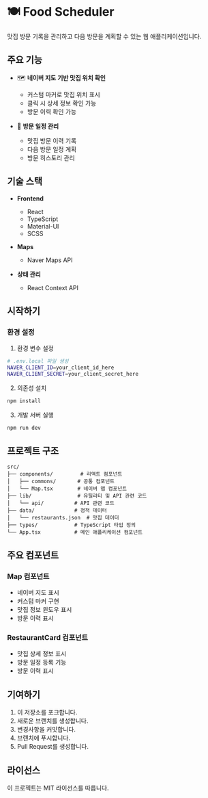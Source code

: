 # 🍽️ Food Scheduler

맛집 방문 기록을 관리하고 다음 방문을 계획할 수 있는 웹 애플리케이션입니다.

## 주요 기능

- 🗺️ **네이버 지도 기반 맛집 위치 확인**

  - 커스텀 마커로 맛집 위치 표시
  - 클릭 시 상세 정보 확인 가능
  - 방문 이력 확인 가능

- 📅 **방문 일정 관리**
  - 맛집 방문 이력 기록
  - 다음 방문 일정 계획
  - 방문 히스토리 관리

## 기술 스택

- **Frontend**

  - React
  - TypeScript
  - Material-UI
  - SCSS

- **Maps**

  - Naver Maps API

- **상태 관리**
  - React Context API

## 시작하기

### 환경 설정

1. 환경 변수 설정

```bash
# .env.local 파일 생성
NAVER_CLIENT_ID=your_client_id_here
NAVER_CLIENT_SECRET=your_client_secret_here
```

2. 의존성 설치

```bash
npm install
```

3. 개발 서버 실행

```bash
npm run dev
```

## 프로젝트 구조

```
src/
├── components/         # 리액트 컴포넌트
│   ├── commons/       # 공통 컴포넌트
│   └── Map.tsx        # 네이버 맵 컴포넌트
├── lib/               # 유틸리티 및 API 관련 코드
│   └── api/          # API 관련 코드
├── data/             # 정적 데이터
│   └── restaurants.json  # 맛집 데이터
├── types/            # TypeScript 타입 정의
└── App.tsx           # 메인 애플리케이션 컴포넌트
```

## 주요 컴포넌트

### Map 컴포넌트

- 네이버 지도 표시
- 커스텀 마커 구현
- 맛집 정보 윈도우 표시
- 방문 이력 표시

### RestaurantCard 컴포넌트

- 맛집 상세 정보 표시
- 방문 일정 등록 기능
- 방문 이력 표시

## 기여하기

1. 이 저장소를 포크합니다.
2. 새로운 브랜치를 생성합니다.
3. 변경사항을 커밋합니다.
4. 브랜치에 푸시합니다.
5. Pull Request를 생성합니다.

## 라이선스

이 프로젝트는 MIT 라이선스를 따릅니다.
